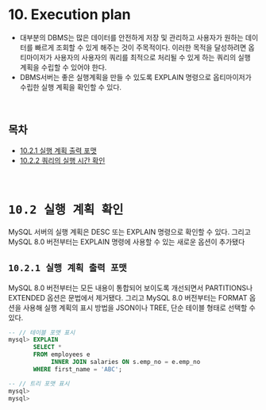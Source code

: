 # 10. Execution plan

- 대부분의 DBMS는 많은 데이터를 안전하게 저장 및 관리하고 사용자가 원하는 데이터를 빠르게 조회할 수 있게 해주는 것이 주목적이다. 이러한 목적을 달성하려면 옵티마이저가 사용자의 사용자의 쿼리를 최적으로 처리될 수 있게 하는 쿼리의 실행 계획을 수립할 수 있어야 한다.
- DBMS서버는 좋은 실행계획을 만들 수 있도록 EXPLAIN 명령으로 옵티마이저가 수립한 실행 계획을 확인할 수 있다.

<br/>

## **목차**
- [10.2.1 실행 계획 출력 포맷](#1)
- [10.2.2 쿼리의 실행 시간 확인](#2)

<br/>

# **`10.2 실행 계획 확인`**
MySQL 서버의 실행 계획은 DESC 또는 EXPLAIN 명령으로 확인할 수 있다. 그리고 MySQL 8.0 버전부터는 EXPLAIN 명령에 사용할 수 있는 새로운 옵션이 추가됐다

## **`10.2.1 실행 계획 출력 포맷`**<a id="1"></a>
MySQL 8.0 버전부터는 모든 내용이 통합되어 보이도록 개선되면서 PARTITIONS나 EXTENDED 옵션은 문법에서 제거됐다. 그리고 MySQL 8.0 버전부터는 FORMAT 옵션을 사용해 실행 계획의 표시 방법을 JSON이나 TREE, 단순 테이블 형태로 선택할 수 있다.

```sql
-- // 테이블 포맷 표시
mysql> EXPLAIN
       SELECT *
       FROM employees e
            INNER JOIN salaries ON s.emp_no = e.emp_no
       WHERE first_name = 'ABC';

-- // 트리 포맷 표시
mysql>
mysql> 
```